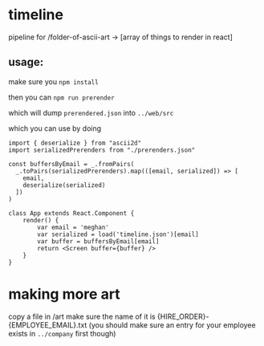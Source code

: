 # timeline
pipeline for
/folder-of-ascii-art -> [array of things to render in react]


## usage:
make sure you
`npm install`

then you can
`npm run prerender`

which will dump `prerendered.json` into `../web/src`

which you can use by doing

```
import { deserialize } from "ascii2d"
import serializedPrerenders from "./prerenders.json"

const buffersByEmail = _.fromPairs(
  _.toPairs(serializedPrerenders).map(([email, serialized]) => [
    email,
    deserialize(serialized)
  ])
)

class App extends React.Component {
    render() {
        var email = 'meghan'
        var serialized = load('timeline.json')[email]
        var buffer = buffersByEmail[email]
        return <Screen buffer={buffer} />
    }
}
```

# making more art
copy a file in /art
make sure the name of it is {HIRE_ORDER}-{EMPLOYEE_EMAIL}.txt
(you should make sure an entry for your employee exists in `../company` first though)